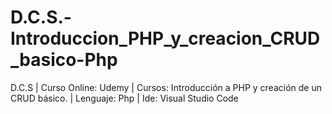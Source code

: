 # D.C.S.-Introduccion_PHP_y_creacion_CRUD_basico-Php
D.C.S | Curso Online: Udemy | Cursos: Introducción a PHP y creación de un CRUD básico. | Lenguaje: Php | Ide: Visual Studio Code
